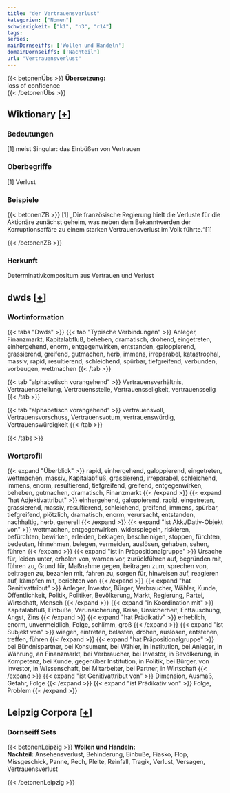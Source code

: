 ```yaml
---
title: "der Vertrauensverlust"
kategorien: ["Nomen"]
schwierigkeit: ["k1", "h3", "r14"]
tags:
series:
mainDornseiffs: ['Wollen und Handeln']
domainDornseiffs: ['Nachteil']
url: "Vertrauensverlust"
---
```


{{< betonenÜbs >}}
**Übersetzung:**  
loss of confidence  
{{< /betonenÜbs >}}

## Wiktionary [[+](https://de.wiktionary.org/wiki/Vertrauensverlust)]

### Bedeutungen
[1] meist Singular: das Einbüßen von Vertrauen  

### Oberbegriffe
[1] Verlust  

### Beispiele
{{< betonenZB >}}
[1] „Die französische Regierung hielt die Verluste für die Aktionäre zunächst geheim, was neben dem Bekanntwerden der Korruptionsaffäre zu einem starken Vertrauensverlust im Volk führte.“[1]  

{{< /betonenZB >}}
### Herkunft
Determinativkompositum aus Vertrauen und Verlust  



## dwds [[+](https://www.dwds.de/wb/Vertrauensverlust)]

### Wortinformation
{{< tabs "Dwds" >}}
{{< tab "Typische Verbindungen" >}}
Anleger, Finanzmarkt, Kapitalabfluß, beheben, dramatisch, drohend, eingetreten, einhergehend, enorm, entgegenwirken, entstanden, galoppierend, grassierend, greifend, gutmachen, herb, immens, irreparabel, katastrophal, massiv, rapid, resultierend, schleichend, spürbar, tiefgreifend, verbunden, vorbeugen, wettmachen
{{< /tab >}}

{{< tab "alphabetisch vorangehend" >}}
Vertrauensverhältnis, Vertrauensstellung, Vertrauensstelle, Vertrauensseligkeit, vertrauensselig
{{< /tab >}}

{{< tab "alphabetisch vorangehend" >}}
vertrauensvoll, Vertrauensvorschuss, Vertrauensvotum, vertrauenswürdig, Vertrauenswürdigkeit
{{< /tab >}}

{{< /tabs >}}

### Wortprofil
{{< expand "Überblick" >}} rapid, einhergehend, galoppierend, eingetreten, wettmachen, massiv, Kapitalabfluß, grassierend, irreparabel, schleichend, immens, enorm, resultierend, tiefgreifend, greifend, entgegenwirken, beheben, gutmachen, dramatisch, Finanzmarkt {{< /expand >}}
{{< expand "hat Adjektivattribut" >}} einhergehend, galoppierend, rapid, eingetreten, grassierend, massiv, resultierend, schleichend, greifend, immens, spürbar, tiefgreifend, plötzlich, dramatisch, enorm, verursacht, entstanden, nachhaltig, herb, generell {{< /expand >}}
{{< expand "ist Akk./Dativ-Objekt von" >}} wettmachen, entgegenwirken, widerspiegeln, riskieren, befürchten, bewirken, erleiden, beklagen, bescheinigen, stoppen, fürchten, bedeuten, hinnehmen, belegen, vermeiden, auslösen, gehaben, sehen, führen {{< /expand >}}
{{< expand "ist in Präpositionalgruppe" >}} Ursache für, leiden unter, erholen von, warnen vor, zurückführen auf, begründen mit, führen zu, Grund für, Maßnahme gegen, beitragen zum, sprechen von, beitragen zu, bezahlen mit, fahren zu, sorgen für, hinweisen auf, reagieren auf, kämpfen mit, berichten von {{< /expand >}}
{{< expand "hat Genitivattribut" >}} Anleger, Investor, Bürger, Verbraucher, Wähler, Kunde, Öffentlichkeit, Politik, Politiker, Bevölkerung, Markt, Regierung, Partei, Wirtschaft, Mensch {{< /expand >}}
{{< expand "in Koordination mit" >}} Kapitalabfluß, Einbuße, Verunsicherung, Krise, Unsicherheit, Enttäuschung, Angst, Zins {{< /expand >}}
{{< expand "hat Prädikativ" >}} erheblich, enorm, unvermeidlich, Folge, schlimm, groß {{< /expand >}}
{{< expand "ist Subjekt von" >}} wiegen, eintreten, belasten, drohen, auslösen, entstehen, treffen, führen {{< /expand >}}
{{< expand "hat Präpositionalgruppe" >}} bei Bündnispartner, bei Konsument, bei Wähler, in Institution, bei Anleger, in Währung, an Finanzmarkt, bei Verbraucher, bei Investor, in Bevölkerung, in Kompetenz, bei Kunde, gegenüber Institution, in Politik, bei Bürger, von Investor, in Wissenschaft, bei Mitarbeiter, bei Partner, in Wirtschaft {{< /expand >}}
{{< expand "ist Genitivattribut von" >}} Dimension, Ausmaß, Gefahr, Folge {{< /expand >}}
{{< expand "ist Prädikativ von" >}} Folge, Problem {{< /expand >}}

## Leipzig Corpora [[+](https://corpora.uni-leipzig.de/en/res?word=Vertrauensverlust&corpusId=deu_newscrawl-public_2018)]

### Dornseiff Sets
{{< betonenLeipzig >}}
**Wollen und Handeln:**  
**Nachteil:** Ansehensverlust, Behinderung, Einbuße, Fiasko, Flop, Missgeschick, Panne, Pech, Pleite, Reinfall, Tragik, Verlust, Versagen, Vertrauensverlust  

{{< /betonenLeipzig >}}
